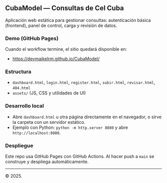 ## CubaModel — Consultas de Cel Cuba

Aplicación web estática para gestionar consultas: autenticación básica (frontend), panel de control, carga y revisión de datos.

### Demo (GitHub Pages)
Cuando el workflow termine, el sitio quedará disponible en:
- https://devmaikelrm.github.io/CubaModel/

### Estructura
- `dashboard.html`, `login.html`, `register.html`, `subir.html`, `revisar.html`, `404.html`
- `assets/` (JS, CSS y utilidades de UI)

### Desarrollo local
- Abre `dashboard.html` u otra página directamente en el navegador, o sirve la carpeta con un servidor estático.
- Ejemplo con Python: `python -m http.server 8080` y abre `http://localhost:8080`.

### Despliegue
Este repo usa GitHub Pages con GitHub Actions. Al hacer push a `main` se construye y despliega automáticamente.

---

© 2025.
